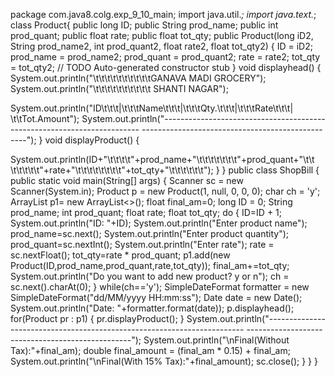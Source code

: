 package com.java8.colg.exp_9_10_main;
import java.util.*;
import java.text.*;
class Product{
 public long ID;
 public String prod_name;
 public int prod_quant;
 public float rate;
 public float tot_qty;
 public Product(long iD2, String prod_name2, int prod_quant2, float rate2, 
float tot_qty2) {
 ID = iD2;
 prod_name = prod_name2;
 prod_quant = prod_quant2;
 rate = rate2;
 tot_qty = tot_qty2;
 // TODO Auto-generated constructor stub
 }
 void displayhead() {
 System.out.println("\t\t\t\t\t\t\t\t\t\tGANAVA MADI GROCERY");
 System.out.println("\t\t\t\t\t\t\t\t\t\t SHANTI NAGAR");
 
System.out.println("ID\t\t\t|\t\t\tName\t\t\t|\t\t\tQty.\t\t\t|\t\t\tRate\t\t\t|
\t\tTot.Amount");
System.out.println("------------------------------------------------------------------------
-------------------------------------------------");
 }
 void displayProduct() {
 
System.out.println(ID+"\t\t\t\t"+prod_name+"\t\t\t\t\t\t\t"+prod_quant+"\t\t
\t\t\t\t\t"+rate+"\t\t\t\t\t\t\t\t"+tot_qty+"\t\t\t\t\t\t");
 }
}
public class ShopBill {
 public static void main(String[] args) {
 Scanner sc = new Scanner(System.in);
 Product p = new Product(1, null, 0, 0, 0);
 char ch = 'y';
 ArrayList <Product> p1= new ArrayList<>();
 float final_am=0;
 long ID = 0;
 String prod_name;
 int prod_quant;
 float rate;
 float tot_qty;
do {
 ID=ID + 1;
 System.out.println("ID: "+ID);
 System.out.println("Enter product name");
 prod_name=sc.next();
 System.out.println("Enter product quantity");
 prod_quant=sc.nextInt();
 System.out.println("Enter rate");
 rate = sc.nextFloat();
 tot_qty=rate * prod_quant;
 p1.add(new Product(ID,prod_name,prod_quant,rate,tot_qty));
 final_am+=tot_qty;
 System.out.println("Do you want to add new product? y or n");
 ch = sc.next().charAt(0);
 }
 while(ch=='y');
 SimpleDateFormat formatter = new SimpleDateFormat("dd/MM/yyyy 
HH:mm:ss");
 Date date = new Date();
System.out.println("Date: "+formatter.format(date));
 p.displayhead();
 for(Product pr : p1) {
 pr.displayProduct();
 }
 System.out.println("------------------------------------------------------------------------
-------------------------------------------------");
 System.out.println("\nFinal(Without Tax):"+final_am);
 double final_amount = (final_am * 0.15) + final_am;
 System.out.println("\nFinal(With 15% Tax):"+final_amount);
 sc.close();
 }
}
}
